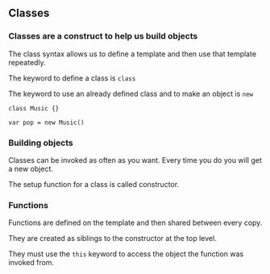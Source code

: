 ## Classes

### Classes are a construct to help us build objects

The class syntax allows us to define a template and then use that template repeatedly.

The keyword to define a class is `class`

The keyword to use an already defined class and to make an object is `new`

`class Music {}`

`var pop = new Music()`

### Building objects

Classes can be invoked as often as you want.  Every time you do you will get a new object.

The setup function for a class is called constructor.

### Functions

Functions are defined on the template and then shared between every copy.

They are created as siblings to the constructor at the top level.

They must use the `this` keyword to access the object the function was invoked from.